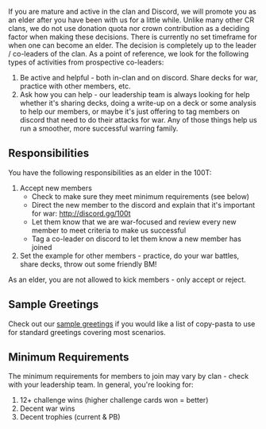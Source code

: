 If you are mature and active in the clan and Discord, we will promote you as an elder after you have been with us for a little while. Unlike many other CR clans, we do not use donation quota nor crown contribution as a deciding factor when making these decisions. There is currently no set timeframe for when one can become an elder. The decision is completely up to the leader / co-leaders of the clan.  As a point of reference, we look for the following types of activities from prospective co-leaders:

1. Be active and helpful - both in-clan and on discord.  Share decks for war, practice with other members, etc.
2. Ask how you can help - our leadership team is always looking for help whether it's sharing decks, doing a write-up on a deck or some analysis to help our members, or maybe it's just offering to tag members on discord that need to do their attacks for war.  Any of those things help us run a smoother, more successful warring family.

## Responsibilities
You have the following responsibilities as an elder in the 100T:

1. Accept new members
    - Check to make sure they meet minimum requirements (see below)
    - Direct the new member to the discord and explain that it's important for war: http://discord.gg/100t
    - Let them know that we are war-focused and review every new member to meet criteria to make us successful
    - Tag a co-leader on discord to let them know a new member has joined
2. Set the example for other members - practice, do your war battles, share decks, throw out some friendly BM!

As an elder, you are not allowed to kick members - only accept or reject.

## Sample Greetings
Check out our [sample greetings](/elder/greetings.md) if you would like a list of copy-pasta to use for standard greetings covering most scenarios.

## Minimum Requirements
The minimum requirements for members to join may vary by clan - check with your leadership team.  In general, you're looking for:
1. 12+ challenge wins (higher challenge cards won = better)
2. Decent war wins
3. Decent trophies (current & PB)
